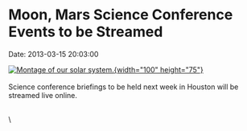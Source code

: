 Moon, Mars Science Conference Events to be Streamed
===================================================

Date: 2013-03-15 20:03:00

[![Montage of our solar
system.](http://www.jpl.nasa.gov/images/education/20090603/montage-20090603-th.jpg){width="100"
height="75"}](http://www.jpl.nasa.gov/news/news.php?release=2013-098&rn=news.xml&rst=3731)\
\
Science conference briefings to be held next week in Houston will be
streamed live online.

\
\
